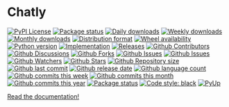 # Chatly

[![PyPI License](https://img.shields.io/pypi/l/chatly.svg)](https://pypi.org/project/chatly/)
[![Package status](https://img.shields.io/pypi/status/chatly.svg)](https://pypi.org/project/chatly/)
[![Daily downloads](https://img.shields.io/pypi/dd/chatly.svg)](https://pypi.org/project/chatly/)
[![Weekly downloads](https://img.shields.io/pypi/dw/chatly.svg)](https://pypi.org/project/chatly/)
[![Monthly downloads](https://img.shields.io/pypi/dm/chatly.svg)](https://pypi.org/project/chatly/)
[![Distribution format](https://img.shields.io/pypi/format/chatly.svg)](https://pypi.org/project/chatly/)
[![Wheel availability](https://img.shields.io/pypi/wheel/chatly.svg)](https://pypi.org/project/chatly/)
[![Python version](https://img.shields.io/pypi/pyversions/chatly.svg)](https://pypi.org/project/chatly/)
[![Implementation](https://img.shields.io/pypi/implementation/chatly.svg)](https://pypi.org/project/chatly/)
[![Releases](https://img.shields.io/github/downloads/phil65/chatly/total.svg)](https://github.com/phil65/chatly/releases)
[![Github Contributors](https://img.shields.io/github/contributors/phil65/chatly)](https://github.com/phil65/chatly/graphs/contributors)
[![Github Discussions](https://img.shields.io/github/discussions/phil65/chatly)](https://github.com/phil65/chatly/discussions)
[![Github Forks](https://img.shields.io/github/forks/phil65/chatly)](https://github.com/phil65/chatly/forks)
[![Github Issues](https://img.shields.io/github/issues/phil65/chatly)](https://github.com/phil65/chatly/issues)
[![Github Issues](https://img.shields.io/github/issues-pr/phil65/chatly)](https://github.com/phil65/chatly/pulls)
[![Github Watchers](https://img.shields.io/github/watchers/phil65/chatly)](https://github.com/phil65/chatly/watchers)
[![Github Stars](https://img.shields.io/github/stars/phil65/chatly)](https://github.com/phil65/chatly/stars)
[![Github Repository size](https://img.shields.io/github/repo-size/phil65/chatly)](https://github.com/phil65/chatly)
[![Github last commit](https://img.shields.io/github/last-commit/phil65/chatly)](https://github.com/phil65/chatly/commits)
[![Github release date](https://img.shields.io/github/release-date/phil65/chatly)](https://github.com/phil65/chatly/releases)
[![Github language count](https://img.shields.io/github/languages/count/phil65/chatly)](https://github.com/phil65/chatly)
[![Github commits this week](https://img.shields.io/github/commit-activity/w/phil65/chatly)](https://github.com/phil65/chatly)
[![Github commits this month](https://img.shields.io/github/commit-activity/m/phil65/chatly)](https://github.com/phil65/chatly)
[![Github commits this year](https://img.shields.io/github/commit-activity/y/phil65/chatly)](https://github.com/phil65/chatly)
[![Package status](https://codecov.io/gh/phil65/chatly/branch/main/graph/badge.svg)](https://codecov.io/gh/phil65/chatly/)
[![Code style: black](https://img.shields.io/badge/code%20style-black-000000.svg)](https://github.com/psf/black)
[![PyUp](https://pyup.io/repos/github/phil65/chatly/shield.svg)](https://pyup.io/repos/github/phil65/chatly/)

[Read the documentation!](https://phil65.github.io/chatly/)

